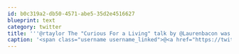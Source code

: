 ```yaml
---
id: b0c319a2-db50-4571-abe5-35d2e4516627
blueprint: text
category: twitter
title: '''@rtaylor The "Curious For a Living" talk by @Laurenbacon was amazing I''d go to any event she was spoke at +@digitalokanagan @therealkazia'
caption: '<span class="username username_linked">@<a href="https://twitter.com/rtaylor" title="Elon Musk">rtaylor</a></span> The "Curious For a Living" talk by @Laurenbacon was amazing I''d go to any event she was spoke at +<span class="username username_linked">@<a href="https://twitter.com/digitalokanagan" title="Digital Okanagan">digitalokanagan</a></span> <span class="username username_linked">@<a href="https://twitter.com/therealkazia" title="Kazia Mullin">therealkazia</a></span>'
---
```

